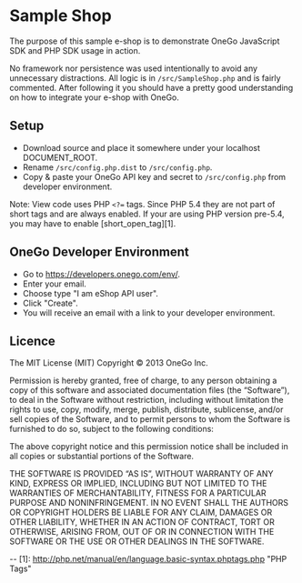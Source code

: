 Sample Shop
===========

The purpose of this sample e-shop is to demonstrate OneGo JavaScript SDK and
PHP SDK usage in action.

No framework nor persistence was used intentionally to avoid any unnecessary
distractions. All logic is in `/src/SampleShop.php` and is fairly commented.
After following it you should have a pretty good understanding on how to
integrate your e-shop with OneGo.


Setup
-----

- Download source  and place it somewhere under your localhost DOCUMENT_ROOT.
- Rename `/src/config.php.dist` to `/src/config.php`.
- Copy & paste your OneGo API key and secret to `/src/config.php` from developer
  environment.

Note: View code uses PHP `<?=` tags. Since PHP 5.4 they are not part of short
tags and are always enabled. If your are using PHP version pre-5.4, you may have
to enable [short_open_tag][1].


OneGo Developer Environment
---------------------------

- Go to <https://developers.onego.com/env/>.
- Enter your email.
- Choose type "I am eShop API user".
- Click "Create".
- You will receive an email with a link to your developer environment.


Licence
-------

The MIT License (MIT)
Copyright © 2013 OneGo Inc.

Permission is hereby granted, free of charge, to any person obtaining a copy of this software
and associated documentation files (the “Software”), to deal in the Software without restriction,
including without limitation the rights to use, copy, modify, merge, publish, distribute, sublicense,
and/or sell copies of the Software, and to permit persons to whom the Software is furnished to do
so, subject to the following conditions:

The above copyright notice and this permission notice shall be included in all copies or
substantial portions of the Software.

THE SOFTWARE IS PROVIDED “AS IS”, WITHOUT WARRANTY OF ANY KIND, EXPRESS OR IMPLIED, INCLUDING
BUT NOT LIMITED TO THE WARRANTIES OF MERCHANTABILITY, FITNESS FOR A PARTICULAR PURPOSE AND
NONINFRINGEMENT. IN NO EVENT SHALL THE AUTHORS OR COPYRIGHT HOLDERS BE LIABLE FOR ANY CLAIM,
DAMAGES OR OTHER LIABILITY, WHETHER IN AN ACTION OF CONTRACT, TORT OR OTHERWISE, ARISING FROM, OUT OF
OR IN CONNECTION WITH THE SOFTWARE OR THE USE OR OTHER DEALINGS IN THE SOFTWARE.



--
[1]: http://php.net/manual/en/language.basic-syntax.phptags.php "PHP Tags"
